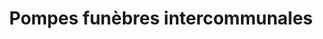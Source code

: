 ---
title: "Pompes funèbres intercommunales"
url: /tours/pompes-funebres-intercommunales/
shop: directeurs de funérailles
---